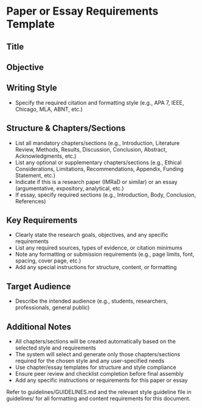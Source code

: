 # Paper or Essay Requirements Template

## Title

## Objective

## Writing Style
- Specify the required citation and formatting style (e.g., APA 7, IEEE, Chicago, MLA, ABNT, etc.)

## Structure & Chapters/Sections
- List all mandatory chapters/sections (e.g., Introduction, Literature Review, Methods, Results, Discussion, Conclusion, Abstract, Acknowledgments, etc.)
- List any optional or supplementary chapters/sections (e.g., Ethical Considerations, Limitations, Recommendations, Appendix, Funding Statement, etc.)
- Indicate if this is a research paper (IMRaD or similar) or an essay (argumentative, expository, analytical, etc.)
- If essay, specify required sections (e.g., Introduction, Body, Conclusion, References)

## Key Requirements
- Clearly state the research goals, objectives, and any specific requirements
- List any required sources, types of evidence, or citation minimums
- Note any formatting or submission requirements (e.g., page limits, font, spacing, cover page, etc.)
- Add any special instructions for structure, content, or formatting

## Target Audience
- Describe the intended audience (e.g., students, researchers, professionals, general public)

## Additional Notes
- All chapters/sections will be created automatically based on the selected style and requirements
- The system will select and generate only those chapters/sections required for the chosen style and any user-specified needs
- Use chapter/essay templates for structure and style compliance
- Ensure peer review and checklist completion before final assembly
- Add any specific instructions or requirements for this paper or essay

Refer to guidelines/GUIDELINES.md and the relevant style guideline file in guidelines/ for all formatting and content requirements for this document.

